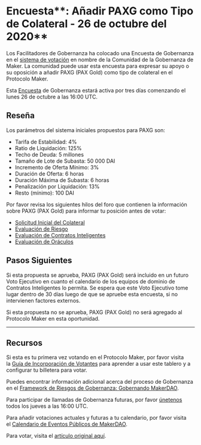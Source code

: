 # Encuesta**: Añadir PAXG como Tipo de Colateral - 26 de octubre del 2020**

Los Facilitadores de Gobernanza ha colocado una Encuesta de Gobernanza en el [sistema de votación](https://vote.makerdao.com/polling) en nombre de la Comunidad de la Gobernanza de Maker. La comunidad puede usar esta encuesta para expresar su apoyo o su oposición a añadir PAXG (PAX Gold) como tipo de colateral en el Protocolo Maker.

Esta [Encuesta](https://community-development.makerdao.com/en/learn/governance/on-chain-gov) de Gobernanza estará activa por tres días comenzando el lunes 26 de octubre a las 16:00 UTC.

## **Reseña**

Los parámetros del sistema iniciales propuestos para PAXG son:

- Tarifa de Estabilidad: 4%
- Ratio de Liquidación: 125%
- Techo de Deuda: 5 millones
- Tamaño de Lote de Subasta: 50 000 DAI
- Incremento de Oferta Mínimo: 3%
- Duración de Oferta: 6 horas
- Duración Máxima de Subasta: 6 horas
- Penalización por Liquidación: 13%
- Resto (mínimo): 100 DAI

Por favor revisa los siguientes hilos del foro que contienen la información sobre PAXG (PAX Gold) para informar tu posición antes de votar:

- [Solicitud Inicial del Colateral](https://forum.makerdao.com/t/paxg-pax-gold-mip6-collateral-application/2584)
- [Evaluación de Riesgo](https://forum.makerdao.com/t/paxg-collateral-onboarding-risk-evaluation/4833)
- [Evaluación de Contratos Inteligentes](https://forum.makerdao.com/t/paxg-erc20-token-smart-contract-domain-community-assessment/3443)
- [Evaluación de Oráculos](https://forum.makerdao.com/t/mip10c3-sp11-proposal-paxgusd-oracle-collateral-onboarding-oracle-assessment/4221)

## **Pasos Siguientes**

Si esta propuesta se aprueba, PAXG (PAX Gold) será incluido en un futuro Voto Ejecutivo en cuanto el calendario de los equipos de dominio de Contratos Inteligentes lo permita. Se espera que este Voto Ejecutivo tome lugar dentro de 30 días luego de que se apruebe esta encuesta, si no intervienen factores externos.

Si esta propuesta no se aprueba, PAXG (PAX Gold) no será agregado al Protocolo Maker en esta oportunidad.

---

## **Recursos**

Si esta es tu primera vez votando en el Protocolo Maker, por favor visita la [Guía de Incorporación de Votantes](https://community-development.makerdao.com/onboarding/voter-onboarding) para aprender a usar este tablero y a configurar tu billetera para votar.

Puedes encontrar información adicional acerca del proceso de Gobernanza en el [Framework de Riesgos de Gobernanza: Gobernando MakerDAO](https://community-development.makerdao.com/governance/governance-risk-framework).

Para participar de llamadas de Gobernanza futuras, por favor [únetenos](https://community-development.makerdao.com/governance/governance-and-risk-meetings) todos los jueves a las 16:00 UTC.

Para añadir votaciones actuales y futuras a tu calendario, por favor visita el [Calendario de Eventos Públicos de MakerDAO](https://calendar.google.com/calendar/embed?src=makerdao.com_3efhm2ghipksegl009ktniomdk%40group.calendar.google.com&ctz=America%2FLos_Angeles).

Para votar, visita el [artículo original aquí](https://github.com/makerdao/community/blob/master/governance/polls/Proposal%20-%20Add%20PAXG%20as%20a%20Collateral%20Type%20-%20October%2026,%202020.md).